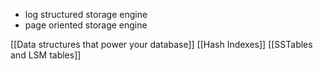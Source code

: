 - log structured storage engine 
- page oriented storage engine

[[Data structures that power your database]] 
[[Hash Indexes]]
[[SSTables and LSM tables]]
